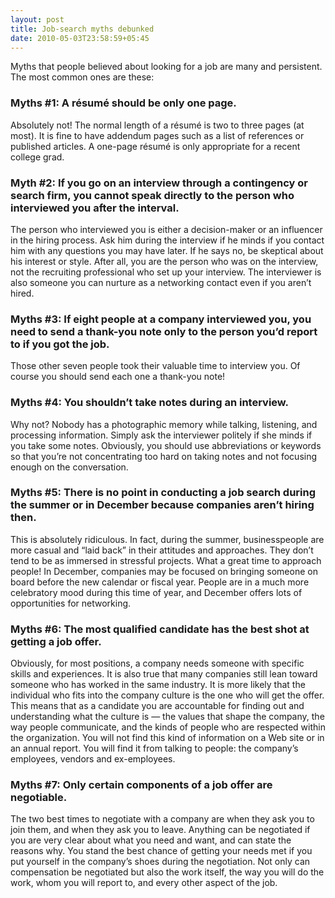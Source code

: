 ```yaml
---
layout: post
title: Job-search myths debunked
date: 2010-05-03T23:58:59+05:45
---
```


Myths that people believed about looking for a job are many and persistent. The most common ones are these:

### Myths #1: A résumé should be only one page.
Absolutely not! The normal length of a résumé is two to three pages (at most). It is fine to have addendum pages such as a list of references or published articles. A one-page résumé is only appropriate for a recent college grad.

### Myth #2: If you go on an interview through a contingency or search firm, you cannot speak directly to the person who interviewed you after the interval.
The person who interviewed you is either a decision-maker or an influencer in the hiring process. Ask him during the interview if he minds if you contact him with any questions you may have later. If he says no, be skeptical about his interest or style. After all, you are the person who was on the interview, not the recruiting professional who set up your interview. The interviewer is also someone you can nurture as a networking contact even if you aren’t hired.

### Myths #3: If eight people at a company interviewed you, you need to send a thank-you note only to the person you’d report to if you got the job.
Those other seven people took their valuable time to interview you. Of course you should send each one a thank-you note!

### Myths #4: You shouldn’t take notes during an interview.
Why not? Nobody has a photographic memory while talking, listening, and processing information. Simply ask the interviewer politely if she minds if you take some notes. Obviously, you should use abbreviations or keywords so that you’re not concentrating too hard on taking notes and not focusing enough on the conversation.

### Myths #5: There is no point in conducting a job search during the summer or in December because companies aren’t hiring then.
This is absolutely ridiculous. In fact, during the summer, businesspeople are more casual and “laid back” in their attitudes and approaches. They don’t tend to be as immersed in stressful projects. What a great time to approach people! In December, companies may be focused on bringing someone on board before the new calendar or fiscal year. People are in a much more celebratory mood during this time of year, and December offers lots of opportunities for networking.

### Myths #6: The most qualified candidate has the best shot at getting a job offer.
Obviously, for most positions, a company needs someone with specific skills and experiences. It is also true that many companies still lean toward someone who has worked in the same industry. It is more likely that the individual who fits into the company culture is the one who will get the offer. This means that as a candidate you are accountable for finding out and understanding what the culture is — the values that shape the company, the way people communicate, and the kinds of people who are respected within the organization. You will not find this kind of information on a Web site or in an annual report. You will find it from talking to people: the company’s employees, vendors and ex-employees.

### Myths #7: Only certain components of a job offer are negotiable.
The two best times to negotiate with a company are when they ask you to join them, and when they ask you to leave. Anything can be negotiated if you are very clear about what you need and want, and can state the reasons why. You stand the best chance of getting your needs met if you put yourself in the company’s shoes during the negotiation. Not only can compensation be negotiated but also the work itself, the way you will do the work, whom you will report to, and every other aspect of the job.
